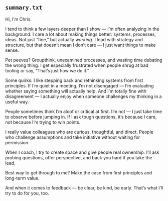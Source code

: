 ## `summary.txt`

Hi, I’m Chris.

I tend to think a few layers deeper than I show — I’m often analyzing in the background. I care a lot about making things better: systems, processes, ideas. Not just “fine,” but actually *working*. I lead with strategy and structure, but that doesn’t mean I don’t care — I just want things to make sense.

Pet peeves? Groupthink, unexamined processes, and wasting time debating the wrong thing. I get especially frustrated when people shrug at bad tooling or say, “That’s just how we do it.”

Some quirks: I like stepping back and rethinking systems from first principles. If I’m quiet in a meeting, I’m not disengaged — I’m evaluating whether saying something will actually help. And I’m totally fine with disagreement — I actually enjoy when someone challenges my thinking in a useful way.

People sometimes think I’m aloof or critical at first. I’m not — I just take time to observe before jumping in. If I ask tough questions, it’s because I care, not because I’m trying to win points.

I really value colleagues who are curious, thoughtful, and direct. People who challenge assumptions and take initiative without waiting for permission.

When I coach, I try to create space and give people real ownership. I’ll ask probing questions, offer perspective, and back you hard if you take the lead.

Best way to get through to me? Make the case from first principles and long-term value.

And when it comes to feedback — be clear, be kind, be early. That’s what I’ll try to do for you, too.
